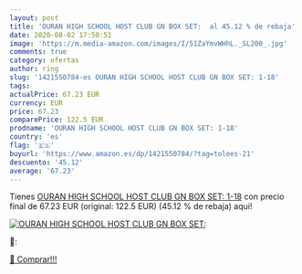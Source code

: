 ```yaml
---
layout: post
title: 'OURAN HIGH SCHOOL HOST CLUB GN BOX SET:  al 45.12 % de rebaja'
date: 2020-08-02 17:50:51
image: 'https://m.media-amazon.com/images/I/51ZaYmvWHhL._SL200_.jpg'
comments: true
category: ofertas
author: ring
slug: '1421550784-es OURAN HIGH SCHOOL HOST CLUB GN BOX SET: 1-18'
tags: 
actualPrice: 67.23 EUR
currency: EUR
price: 67.23
comparePrice: 122.5 EUR
prodname: 'OURAN HIGH SCHOOL HOST CLUB GN BOX SET: 1-18'
country: 'es'
flag: '🇪🇸'
buyurl: 'https://www.amazon.es/dp/1421550784/?tag=tolees-21'
descuento: '45.12'
average: '67.23'
---
```


Tienes [OURAN HIGH SCHOOL HOST CLUB GN BOX SET: 1-18](https://www.amazon.es/dp/1421550784/?tag=tolees-21) con precio final de  67.23 EUR (original: 122.5 EUR) (45.12 %  de rebaja) aqui!

[![OURAN HIGH SCHOOL HOST CLUB GN BOX SET: ](https://m.media-amazon.com/images/I/51ZaYmvWHhL._SL200_.jpg)](https://www.amazon.es/dp/1421550784/?tag=tolees-21)

🔎:


[🛒 Comprar!!!](https://www.amazon.es/dp/1421550784/?tag=tolees-21)
